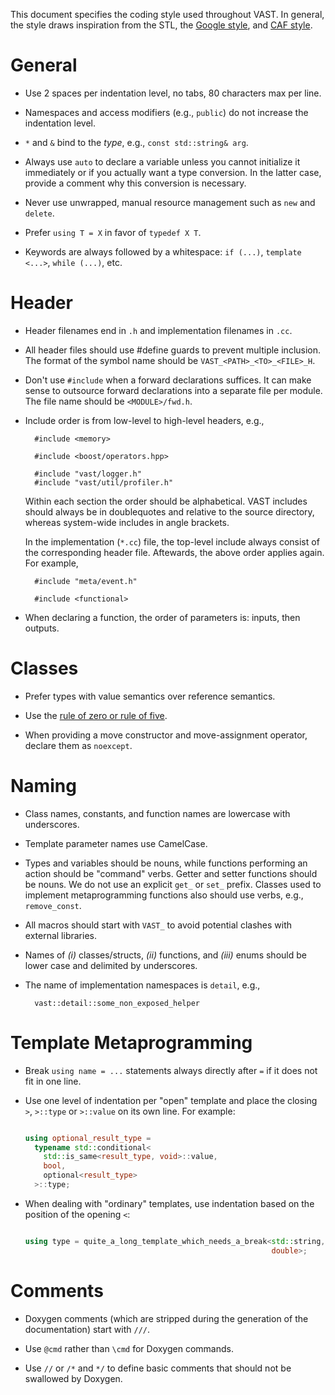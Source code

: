 This document specifies the coding style used throughout VAST. In general, the
style draws inspiration from the STL, the [Google
style](http://google-styleguide.googlecode.com/svn/trunk/cppguide.xml), and
[CAF
style](https://github.com/actor-framework/actor-framework/blob/master/HACKING.md).

General
=======

- Use 2 spaces per indentation level, no tabs, 80 characters max per line.

- Namespaces and access modifiers (e.g., `public`) do not increase the
  indentation level.

- `*` and `&` bind to the *type*, e.g., `const std::string& arg`.

- Always use `auto` to declare a variable unless you cannot initialize it
  immediately or if you actually want a type conversion. In the latter case,
  provide a comment why this conversion is necessary.

- Never use unwrapped, manual resource management such as `new` and `delete`.

- Prefer `using T = X` in favor of `typedef X T`.

- Keywords are always followed by a whitespace: `if (...)`, `template <...>`,
  `while (...)`, etc.


Header
======

- Header filenames end in `.h` and implementation filenames in `.cc`.

- All header files should use #define guards to prevent multiple inclusion. The
  format of the symbol name should be `VAST_<PATH>_<TO>_<FILE>_H`.

- Don't use `#include` when a forward declarations suffices. It can make sense to
  outsource forward declarations into a separate file per module. The file name
  should be `<MODULE>/fwd.h`.

- Include order is from low-level to high-level headers, e.g.,

        #include <memory>

        #include <boost/operators.hpp>

        #include "vast/logger.h"
        #include "vast/util/profiler.h"

  Within each section the order should be alphabetical. VAST includes should
  always be in doublequotes and relative to the source directory, whereas
  system-wide includes in angle brackets.

  In the implementation (`*.cc`) file, the top-level include always consist of
  the corresponding header file. Aftewards, the above order applies again. For
  example,

        #include "meta/event.h"

        #include <functional>

- When declaring a function, the order of parameters is: inputs, then outputs.

Classes
=======

- Prefer types with value semantics over reference semantics.

- Use the [rule of zero or rule of
  five](http://en.cppreference.com/w/cpp/language/rule_of_three).

- When providing a move constructor and move-assignment operator, declare them
  as `noexcept`.

Naming
======

- Class names, constants, and function names are lowercase with underscores.

- Template parameter names use CamelCase.

- Types and variables should be nouns, while functions performing an action
  should be "command" verbs. Getter and setter functions should be nouns. We do
  not use an explicit `get_` or `set_` prefix. Classes used to implement
  metaprogramming functions also should use verbs, e.g., `remove_const`.


- All macros should start with `VAST_` to avoid potential clashes with external
  libraries.

- Names of *(i)* classes/structs, *(ii)* functions, and *(iii)* enums should be
  lower case and delimited by underscores.

- The name of implementation namespaces is `detail`, e.g.,

        vast::detail::some_non_exposed_helper

Template Metaprogramming
========================

- Break `using name = ...` statements always directly after `=` if it
  does not fit in one line.

- Use one level of indentation per "open" template and place the closing `>`,
  `>::type` or `>::value` on its own line. For example:
  ```cpp
  
  using optional_result_type = 
    typename std::conditional<
      std::is_same<result_type, void>::value,
      bool,
      optional<result_type>
    >::type;
  ```

- When dealing with "ordinary" templates, use indentation based on the position
  of the opening `<`:
  ```cpp

  using type = quite_a_long_template_which_needs_a_break<std::string,
                                                         double>;
  ```


Comments
========

- Doxygen comments (which are stripped during the generation of the
  documentation) start with `///`.

- Use `@cmd` rather than `\cmd` for Doxygen commands.

- Use `//` or `/*` and `*/` to define basic comments that should not be
  swallowed by Doxygen.
